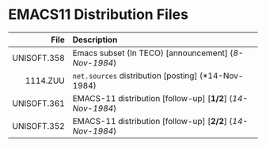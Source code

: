 # EMACS11 Distribution Files

File | Description
---: | :---
UNISOFT.358 | Emacs subset (In TECO) \[announcement\] (*8-Nov-1984*)
1114.ZUU | `net.sources` distribution \[posting\] (*14-Nov-1984)
UNISOFT.361 | EMACS-11 distribution \[follow-up\] \[**1/2**\] (*14-Nov-1984*)
UNISOFT.352 | EMACS-11 distribution \[follow-up\] \[**2/2**\] (*14-Nov-1984*)
